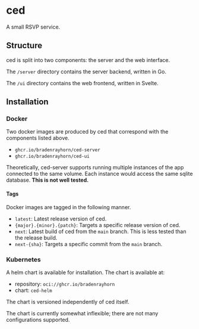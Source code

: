 # ced

A small RSVP service.

## Structure

ced is split into two components: the server and the web interface.

The `/server` directory contains the server backend, written in Go.

The `/ui` directory contains the web frontend, written in Svelte.

## Installation

### Docker

Two docker images are produced by ced that correspond with the components listed above.

- `ghcr.io/bradenrayhorn/ced-server`
- `ghcr.io/bradenrayhorn/ced-ui`

Theoretically, ced-server supports running multiple instances of the app connected to the same volume.
Each instance would access the same sqlite database.
**This is not well tested.**

#### Tags

Docker images are tagged in the following manner.

- `latest`: Latest release version of ced.
- `{major}.{minor}.{patch}`: Targets a specific release version of ced.
- `next`: Latest build of ced from the `main` branch. This is less tested than the release build.
- `next-{sha}`: Targets a specific commit from the `main` branch.

### Kubernetes

A helm chart is available for installation. The chart is available at:

- repository: `oci://ghcr.io/bradenrayhorn`
- chart: `ced-helm`

The chart is versioned independently of ced itself.

The chart is currently somewhat inflexible; there are not many configurations supported.

